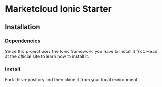 # Marketcloud Ionic Starter

## Installation

### Dependencies
Since this project uses the Ionic framework, you have to install it first.
Head at the official site to learn how to install it.

### Install

Fork this repository and then clone it from your local environment.

